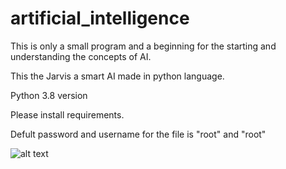 # artificial_intelligence
This is only a small program and a beginning for the starting and understanding the concepts of AI.

This the Jarvis a smart AI made in python language.

Python 3.8 version

Please install requirements.


Defult password and username for the file is "root" and "root"


![alt text](https://marvelcinematicuniverse.fandom.com/wiki/J.A.R.V.I.S.?file=JuARaVeInSy.png)
